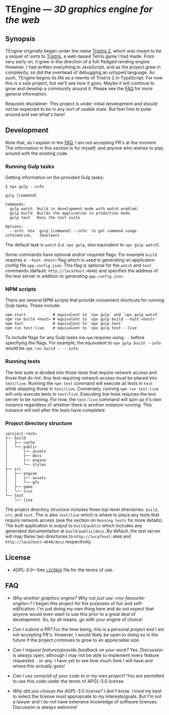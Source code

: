 # TEngine &mdash; *3D graphics engine for the web*

## Synopsis

TEngine originally began under the name [Tristris 2](https://github.com/tristan00b/tristris-2), which was meant to be a sequel of sorts to [Tristris](https://github.com/tristan00b/tristris), a web-based Tetris game I had made. From very early on, it grew in the direction of a full-fledged rending engine. However, I had written everything in JavaScript, and as the project grew in complexity, so did the overhead of debugging an untyped language. As such, TEngine begins its life as a rewrite of Tristris 2 in TypeScript. For now this is a solo project, but we'll see how it goes. Maybe it will continue to grow and develop a community around it. Please see the [FAQ](#faq) for more general information.

Requisite disclaimer: This project is under initial development and should *not* be expected to be in any sort of usable state. But feel free to poke around and see what's here!



## Development

Note that, as I explain in the [FAQ](#faq), I am not accepting PR's at the moment. The information in this section is for myself, and anyone who wishes to play around with the existing code.



### Running Gulp tasks

Getting information on the provided Gulp tasks:
```
$ npx gulp --info

gulp [command]

Commands:
  gulp watch  Build in development mode with watch enabled.
  gulp build  Builds the application in production mode.
  gulp test   Runs the test suite

Options:
  --info  Use `gulp [command] --info` to get command usage information.   [boolean]
```

The default task is `watch` (i.e. `npx gulp`, also equivalent to `npx gulp watch`).

Some commands have optional and/or required flags. For example `build` requires a `--host <host>` flag which is used in generating an application config file `app.config.json`. This flag is optional for the `watch` and `test` commands (default: `http://localhost:4040`) and specifies the address of the test server in addition to generating `app.config.json`.



### NPM scripts

There are several NPM scripts that provide convenient shortcuts for running Gulp tasks. These include:

```
npm start            # equivalent to `npx gulp` and `npx gulp watch`
npm run build <host> # equivalent to `npx gulp build --host <host>`
npm test             # equivalent to `npx gulp test`
npm run test:live    # equivalent to `npx gulp test --live`
```

To include flags for any Gulp tasks via `npm` requires using `--` before specifying the flags. For example, the equivalent to `npx gulp build --info` would be `npm run build -- --info`.



### Running tests

The test suite is divided into those tests that require network access and those that do not. Any test requiring network access must be placed into `test/live`. Running the `npm test` command will execute all tests in `test` while skipping those in `test/live`. Conversely, running `npm run test:live` will only execute tests in `test/live`. Executing live tests requires the test server to be running. For now, the `test:live` command will spin up it's own instance regardless of whether there is another instance running. This instance will exit after the tests have completed.



### Project directory structure

```
<project-root>
├── build
│   ├── cache
│   └── public
│       ├── assets
│       ├── docs
│       ├── engine
│       └── styles
├── src
│   ├── engine
│   │   ├── assets
│   │   └── gfx
│   ├── game
│   └── scss
└── test
    └── live
```

The project directory structure includes three top-level directories: `build`, `src`, and `test`. The is also `test/live` which is where to place any tests that require network access (see the section on `Running tests` for more details). The built application is output to `build/public` which includes any generated documentation at `build/public/docs`. By default, the test server will map these two directories to `http://localhost:4040` and `http://localhost:4040/docs` respectively.



## License

- *AGPL-3.0*&mdash;See [`LICENSE`](https://github.com/tristan00b/tengine/blob/6a24fec483bd94a9c267ee5fe3bdd4c073e0a22f/LICENSE) file for the terms of use.



## FAQ

- *Why another graphics engine? Why not just use &lt;my-favourite-engine&gt;?*
  I began this project for the purposes of fun and self-edification. I'm just doing my own thing here and do not expect that anyone would even want to use this prior to a great deal of development. So, by all means, go with your engine of choice!

- *Can I submit a PR?*
  For the time being, this is a personal project and I am not accepting PR's. However, I would likely be open to doing so in the future if the project continues to grow to an appreciable size.

- *Can I request features/provide feedback on your work?*
  Yes. Discussion is always open, although I may not be able to implement every feature requested... or any. I have yet to see how much time I will have and where this actually goes!

- *Can I use some/all of your code to in my own project?*
  You are permitted to use this code under the terms of APGL-3.0 license.

- *Why did you choose the AGPL-3.0 license?*
  I don't know. I tried my best to select the license most appropriate to my interests/goals. But I'm not a lawyer and I do not have extensive knowledge of software licenses. Discussion is always welcome!
